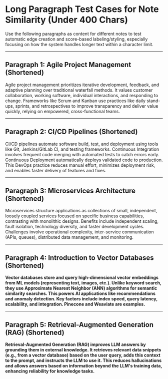 # Long Paragraph Test Cases for Note Similarity (Under 400 Chars)

Use the following paragraphs as content for different notes to test automatic edge creation and score-based labeling/styling, especially focusing on how the system handles longer text within a character limit.

---

## Paragraph 1: Agile Project Management (Shortened)

Agile project management prioritizes iterative development, feedback, and adaptive planning over traditional waterfall methods. It values customer collaboration, working software, individual interactions, and responding to change. Frameworks like Scrum and Kanban use practices like daily stand-ups, sprints, and retrospectives to improve transparency and deliver value quickly, relying on empowered, cross-functional teams.

---

## Paragraph 2: CI/CD Pipelines (Shortened)

CI/CD pipelines automate software build, test, and deployment using tools like Git, Jenkins/GitLab CI, and testing frameworks. Continuous Integration involves frequent code merging with automated tests to catch errors early. Continuous Deployment automatically deploys validated code to production. This DevOps practice reduces manual effort, minimizes deployment risk, and enables faster delivery of features and fixes.

---

## Paragraph 3: Microservices Architecture (Shortened)

Microservices structure applications as collections of small, independent, loosely coupled services focused on specific business capabilities, contrasting with monolithic designs. Benefits include independent scaling, fault isolation, technology diversity, and faster development cycles. Challenges involve operational complexity, inter-service communication (APIs, queues), distributed data management, and monitoring.

---

## Paragraph 4: Introduction to Vector Databases (Shortened)

**Vector databases store and query high-dimensional vector embeddings from ML models (representing text, images, etc.). Unlike keyword search, they use Approximate Nearest Neighbor (ANN) algorithms for semantic similarity searches. This powers AI applications like recommendations and anomaly detection. Key factors include index speed, query latency, scalability, and integration. Pinecone and Weaviate are examples.**

---

## Paragraph 5: Retrieval-Augmented Generation (RAG) (Shortened)

**Retrieval-Augmented Generation (RAG) improves LLM answers by grounding them in external knowledge. It retrieves relevant data snippets (e.g., from a vector database) based on the user query, adds this context to the prompt, and instructs the LLM to use it. This reduces hallucinations and allows answers based on information beyond the LLM's training data, enhancing reliability for knowledge tasks.**
